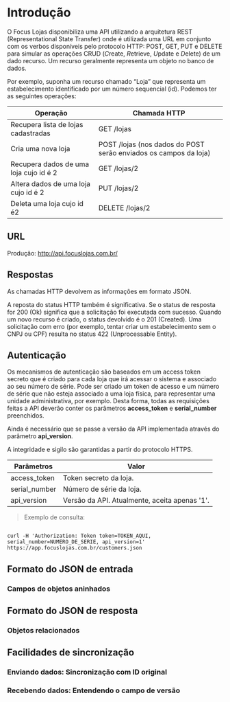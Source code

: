 # Introdução

O Focus Lojas disponibiliza uma API utilizando a arquitetura REST (Representational State Transfer) onde é utilizada uma URL em conjunto com os verbos disponíveis pelo protocolo HTTP: POST, GET, PUT e DELETE para simular as operações CRUD (*C*reate, *R*etrieve, *U*pdate e *D*elete) de um dado recurso. Um recurso geralmente representa um objeto no banco de dados.

Por exemplo, suponha um recurso chamado “Loja” que representa um estabelecimento identificado por um número sequencial (id). Podemos ter as seguintes operações:

Operação | Chamada HTTP
---|---
Recupera lista de lojas cadastradas | GET /lojas
Cria uma nova loja | POST /lojas (nos dados do POST serão enviados os campos da loja)
Recupera dados de uma loja cujo id é 2 | GET /lojas/2
Altera dados de uma loja cujo id é 2 | PUT /lojas/2
Deleta uma loja cujo id é2 | DELETE /lojas/2

## URL

Produção: http://api.focuslojas.com.br/

## Respostas

As chamadas HTTP devolvem as informações em formato JSON.

A reposta do status HTTP também é significativa. Se o status de resposta for 200 (Ok) significa que a solicitação foi executada com sucesso. Quando um novo recurso é criado, o status devolvido é o 201 (Created). Uma solicitação com erro (por exemplo, tentar criar um estabelecimento sem o CNPJ ou CPF) resulta no status 422 (Unprocessable Entity).

## Autenticação

Os mecanismos de autenticação são baseados em um access token secreto que é criado para cada loja que irá acessar o sistema e associado ao seu número de série. Pode ser criado um token de acesso e um número de série que não esteja associado a uma loja física, para representar uma unidade administrativa, por exemplo. Desta forma, todas as requisições feitas a API deverão conter os parâmetros **access_token** e **serial_number** preenchidos.

Ainda é necessário que se passe a versão da API implementada através do parâmetro **api_version**.

A integridade e sigilo são garantidas a partir do protocolo HTTPS.

Parâmetros | Valor
--|--
access_token | Token secreto da loja.
serial_number | Número de série da loja.
api_version | Versão da API. Atualmente, aceita apenas '1'.


> Exemplo de consulta:


```shell

curl -H 'Authorization: Token token=TOKEN_AQUI, serial_number=NUMERO_DE_SERIE, api_version=1' https://app.focuslojas.com.br/customers.json

```

## Formato do JSON de entrada

### Campos de objetos aninhados

## Formato do JSON de resposta

### Objetos relacionados

## Facilidades de sincronização

### Enviando dados: Sincronização com ID original

### Recebendo dados: Entendendo o campo de versão

